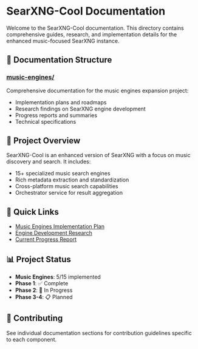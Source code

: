 # SearXNG-Cool Documentation

Welcome to the SearXNG-Cool documentation. This directory contains comprehensive guides, research, and implementation details for the enhanced music-focused SearXNG instance.

## 📁 Documentation Structure

### [music-engines/](music-engines/)
Comprehensive documentation for the music engines expansion project:
- Implementation plans and roadmaps
- Research findings on SearXNG engine development
- Progress reports and summaries
- Technical specifications

## 🎯 Project Overview

SearXNG-Cool is an enhanced version of SearXNG with a focus on music discovery and search. It includes:
- 15+ specialized music search engines
- Rich metadata extraction and standardization
- Cross-platform music search capabilities
- Orchestrator service for result aggregation

## 🚀 Quick Links

- [Music Engines Implementation Plan](music-engines/MUSIC_ENGINES_IMPLEMENTATION_PLAN.md)
- [Engine Development Research](music-engines/SEARXNG_ENGINE_DEVELOPMENT_RESEARCH.md)
- [Current Progress Report](music-engines/MUSIC_ENGINES_PROGRESS_REPORT.md)

## 📊 Project Status

- **Music Engines**: 5/15 implemented
- **Phase 1**: ✅ Complete
- **Phase 2**: 🚧 In Progress
- **Phase 3-4**: 📋 Planned

## 🤝 Contributing

See individual documentation sections for contribution guidelines specific to each component.